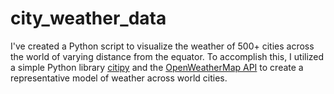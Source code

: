 # city_weather_data

I've created a Python script to visualize the weather of 500+ cities across the world of varying distance from the equator. To accomplish this, I utilized a simple Python library [citipy](https://pypi.python.org/pypi/citipy) and the [OpenWeatherMap API](https://openweathermap.org/api) to create a representative model of weather across world cities.
